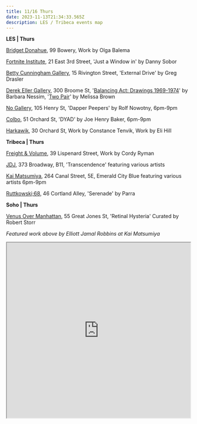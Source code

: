 ```yaml
---
title: 11/16 Thurs
date: 2023-11-13T21:34:33.565Z
description: LES / Tribeca events map
---
```

**L﻿ES | Thurs**

[Bridget Donahue](https://www.bridgetdonahue.nyc/exhibitions/olga-balema-/), 99 Bowery, Work by Olga Balema

[Fortnite Institute](https://fortnight.institute/exhibitions/80-danny-sobor-just-a-window.-in/), 21 East 3rd Street, 'Just a Window in' by Danny Sobor

[Betty Cunningham Gallery](http://www.bettycuninghamgallery.com/exhibitions/external-drive), 15 Rivington Street, 'External Drive' by Greg Drasler

[Derek Eller Gallery](https://www.derekeller.com/), 300 Broome St, '[Balancing Act: Drawings 1969-1974](https://www.derekeller.com/exhibitions/barbara-nessim)' by Barbara Nessim, '[Two Pair](https://www.derekeller.com/exhibitions/project-room-melissa-brown)' by Melissa Brown

[No Gallery](https://www.nononogallery.com/exhibitions/rolf-nowotny-dapper-peepers/), 105 Henry St, 'Dapper Peepers' by Rolf Nowotny, 6pm-9pm

[C﻿olbo](https://www.instagram.com/colbo.nyc), 51 Orchard St, '﻿DYAD' by Joe Henry Baker, 6pm-9pm

[Harkawik](https://www.harkawik.com/), 30 Orchard St, Work by Constance Tenvik, Work by Eli Hill

**T﻿ribeca | Thurs**

[Freight & Volume](http://www.freightandvolume.com/exhibitions/cordy-ryman2), 39 Lispenard Street, Work by Cordy Ryman

[JDJ](https://jdj.world/), 373 Broadway, B11, 'Transcendence' featuring various artists

[Kai Matsumiya](http://kaimatsumiya.com/current-2), 264 Canal Street, 5E, Emerald City Blue featuring various artists 6pm-9pm

[Ruttkowski;68](https://www.ruttkowski68.com/exhibition/serenade/), 46 Cortland Alley, 'Serenade' by Parra

**S﻿oho | Thurs**

[Venus Over Manhattan](https://viewingroom.venusovermanhattan.com/viewing-room/retinal-hysteria-curated-by-robert-storr), 55 Great Jones St, 'Retinal Hysteria' Curated by Robert Storr

*F﻿eatured work above by Elliott Jamal Robbins at Kai Matsumiya*

<iframe src="https://www.google.com/maps/d/u/1/embed?mid=1lWGlo_GL3IrYPcMwc-vaR_1dCvF9aJY&ehbc=2E312F" width="100%" height="480"></iframe>